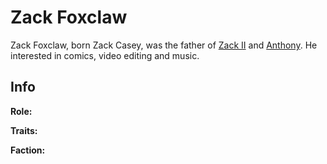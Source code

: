 # Zack Foxclaw

Zack Foxclaw, born Zack Casey, was the father of [Zack II](zackII.md) and [Anthony](anthony.md). He interested in comics, video editing and music.

## Info

**Role:**

**Traits:**

**Faction:**